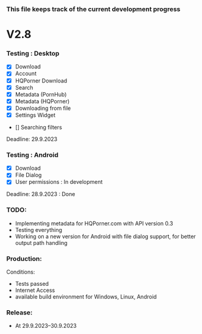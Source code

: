 ### This file keeps track of the current development progress


# V2.8

### Testing : Desktop

- [x] Download
- [x] Account
- [x] HQPorner Download
- [x] Search
- [x] Metadata (PornHub)
- [x] Metadata (HQPorner)
- [x] Downloading from file
- [x] Settings Widget
- [] Searching filters


Deadline: 29.9.2023

### Testing : Android

- [x] Download
- [x] File Dialog
- [x] User permissions : In development

Deadline: 28.9.2023 : Done

### TODO:

- Implementing metadata for HQPorner.com with API version 0.3
- Testing everything
- Working on a new version for Android with file dialog support, for better output path handling

### Production:

Conditions:

- Tests passed
- Internet Access
- available build environment for Windows, Linux, Android


### Release:

- At 29.9.2023–30.9.2023